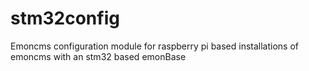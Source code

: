 # stm32config
Emoncms configuration module for raspberry pi based installations of emoncms with an stm32 based emonBase

